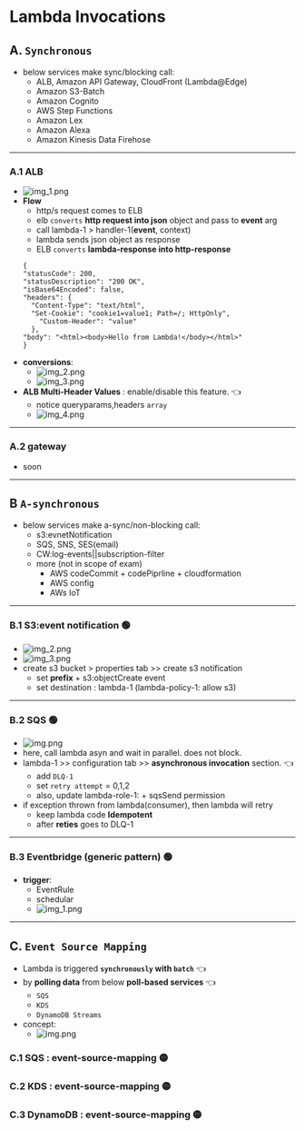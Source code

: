 # Lambda Invocations
## A. `Synchronous`
- below services make sync/blocking call:
  - ALB, Amazon API Gateway, CloudFront (Lambda@Edge)
  - Amazon S3-Batch
  - Amazon Cognito
  - AWS Step Functions
  - Amazon Lex
  - Amazon Alexa
  - Amazon Kinesis Data Firehose
  
---  
###  A.1 **ALB**
- ![img_1.png](../99_img/dva/l/01/img_1.png)
- **Flow**
  - http/s request  comes to ELB
  - elb `converts` **http request into json** object and pass to **event** arg
  - call lambda-1 > handler-1(**event**, context)
  - lambda sends json object as response
  - ELB `converts` **lambda-response into http-response**
  ```
  {
  "statusCode": 200,
  "statusDescription": "200 OK",
  "isBase64Encoded": false,
  "headers": {
    "Content-Type": "text/html",
    "Set-Cookie": "cookie1=value1; Path=/; HttpOnly",
      "Custom-Header": "value"
    },
  "body": "<html><body>Hello from Lambda!</body></html>"
  }
  ```
- **conversions**:
  - ![img_2.png](../99_img/dva/l/01/img_2.png)
  - ![img_3.png](../99_img/dva/l/01/img_3.png)
- **ALB Multi-Header Values** : enable/disable this feature. :point_left:
  - notice queryparams,headers `array`
  - ![img_4.png](../99_img/dva/l/01/img_4.png)

---
###  A.2 **gateway**
- soon

---
## B `A-synchronous`
- below services make a-sync/non-blocking call:
  - s3:evnetNotification
  - SQS, SNS, SES(email)
  - CW:log-events||subscription-filter
  - more (not in scope of exam)
    - AWS codeCommit + codePiprline + cloudformation
    - AWS config
    - AWs IoT

---
### B.1 S3:event notification :green_circle:
- ![img_2.png](../99_img/dva/l/02/img_2.png)
- ![img_3.png](../99_img/dva/l/02/img_3.png)
- create s3 bucket > properties tab >> create s3 notification
  - set **prefix** +  s3:objectCreate event
  - set destination : lambda-1 (lambda-policy-1: allow s3)

---
### B.2 SQS :green_circle:
- ![img.png](../99_img/dva/l/02/img.png)
- here, call lambda asyn and wait in parallel. does not block.
- lambda-1 >> configuration tab >> **asynchronous invocation** section. :point_left:
  - add `DLQ-1`
  - set `retry attempt` = 0,1,2
  - also, update lambda-role-1: + sqsSend permission
- if exception thrown from lambda(consumer), then lambda will retry
  - keep lambda code **Idempotent** 
  - after **reties** goes to DLQ-1

---
### B.3 Eventbridge (generic pattern) :green_circle:
- **trigger**:
  - EventRule
  - schedular
  - ![img_1.png](../99_img/dva/l/02/img_1.png)

---
## C. `Event Source Mapping`
-  Lambda is triggered **`synchronously` with `batch`** :point_left:
- by **polling data** from below **poll-based services** :point_left:
  -  `SQS`
  -  `KDS`
  - `DynamoDB Streams`
- concept:
  - ![img.png](img.png)

### C.1 SQS : event-source-mapping :yellow_circle:

### C.2 KDS : event-source-mapping :yellow_circle:

### C.3 DynamoDB : event-source-mapping :yellow_circle:

